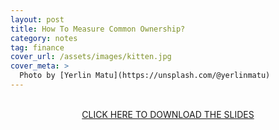 ```yaml
---
layout: post
title: How To Measure Common Ownership?
category: notes
tag: finance
cover_url: /assets/images/kitten.jpg
cover_meta: >
  Photo by [Yerlin Matu](https://unsplash.com/@yerlinmatu)
---
```


<br>
<center><a href="{{ site.baseurl }}/assets/notes/measure_co.pdf">CLICK HERE TO DOWNLOAD THE SLIDES</a></center>


